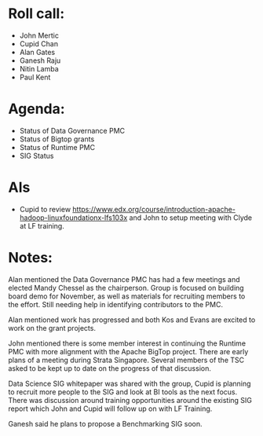 # Roll call:
  * John Mertic
  * Cupid Chan
  * Alan Gates
  * Ganesh Raju
  * Nitin Lamba
  * Paul Kent

# Agenda:
  * Status of Data Governance PMC
  * Status of Bigtop grants
  * Status of Runtime PMC
  * SIG Status

# AIs

* Cupid to review https://www.edx.org/course/introduction-apache-hadoop-linuxfoundationx-lfs103x and John to setup meeting with Clyde at LF training.

# Notes:

Alan mentioned the Data Governance PMC has had a few meetings and elected Mandy Chessel as the chairperson. Group is focused on building board demo for November, as well as materials for recruiting members to the effort. Still needing help in identifying contributors to the PMC.

Alan mentioned work has progressed and both Kos and Evans are excited to work on the grant projects.

John mentioned there is some member interest in continuing the Runtime PMC with more alignment with the Apache BigTop project. There are early plans of a meeting during Strata Singapore. Several members of the TSC asked to be kept up to date on the progress of that discussion.

Data Science SIG whitepaper was shared with the group, Cupid is planning to recruit more people to the SIG and look at BI tools as the next focus. There was discussion around training opportunities around the existing SIG report which John and Cupid will follow up on with LF Training.

Ganesh said he plans to propose a Benchmarking SIG soon.